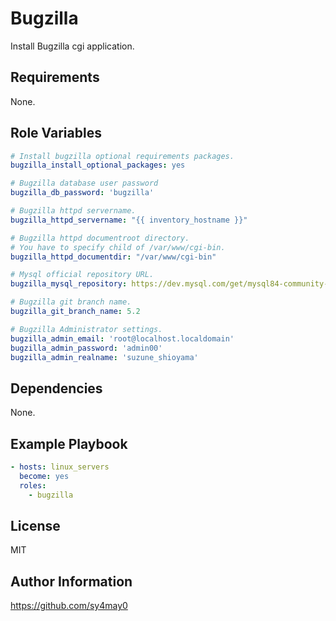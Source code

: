 Bugzilla
=========

Install Bugzilla cgi application.

Requirements
------------

None.

Role Variables
--------------

```yml
# Install bugzilla optional requirements packages.
bugzilla_install_optional_packages: yes

# Bugzilla database user password
bugzilla_db_password: 'bugzilla'

# Bugzilla httpd servername.
bugzilla_httpd_servername: "{{ inventory_hostname }}"

# Bugzilla httpd documentroot directory.
# You have to specify child of /var/www/cgi-bin.
bugzilla_httpd_documentdir: "/var/www/cgi-bin"

# Mysql official repository URL.
bugzilla_mysql_repository: https://dev.mysql.com/get/mysql84-community-release-el9-1.noarch.rpm

# Bugzilla git branch name.
bugzilla_git_branch_name: 5.2

# Bugzilla Administrator settings.
bugzilla_admin_email: 'root@localhost.localdomain'
bugzilla_admin_password: 'admin00'
bugzilla_admin_realname: 'suzune_shioyama'
```

Dependencies
------------

None.


Example Playbook
----------------
```yml
- hosts: linux_servers
  become: yes
  roles:
    - bugzilla
```

License
-------

MIT

Author Information
------------------
https://github.com/sy4may0
